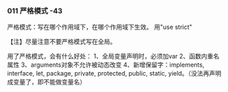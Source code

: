 ### 011 严格模式    -43

严格模式：写在哪个作用域下，在哪个作用域下生效。
         用"use strict"

【注】尽量注意不要严格模式写在全局。

用了严格模式，会有什么好处：
   1、全局变量声明时，必须加var
   2、函数内重名属性
   3、arguments对象不允许被动态改变
   4、新增保留字：implements, interface, let, package, private, protected, public, static, yield。（没法再声明成变量了，即不能做变量名）